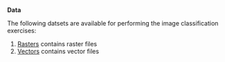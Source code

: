 **Data**

The following datsets are available for performing the image classification exercises:
1. [Rasters](https://kuleuven-my.sharepoint.com/:f:/g/personal/naomi_thiru_kuleuven_be/EsVihBM6UwpBiLq1TJ0tnV8BTGHjk8Dbkx9GdssRS4lJZA?e=PBjwXU) contains raster files
2. [Vectors](https://kuleuven-my.sharepoint.com/:f:/g/personal/naomi_thiru_kuleuven_be/EqP4hx-d3KVHta5WVp46vdoBQc7HpZyLZtMDpPO4J0Z4gQ?e=A0P4H8) contains vector files
